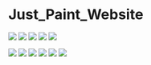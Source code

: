 # Just_Paint_Website

![](https://pbs.twimg.com/media/Fd4M-7iWYAA_qCe?format=png&name=large)
![](https://pbs.twimg.com/media/FdrBD1NXwAIMCmr?format=png&name=large)
![](https://pbs.twimg.com/media/FdrBBIlWAAEy6UH?format=jpg&name=medium)
![](https://pbs.twimg.com/media/FdrA_fcXoAYzAaI?format=jpg&name=large)
![](https://pbs.twimg.com/media/FdrA9ifX0AEGvV4?format=jpg&name=large)

![](https://pbs.twimg.com/media/Fdo3MSaWIAI8VNI?format=jpg&name=large)
![](https://pbs.twimg.com/media/Fdo3PfSWYAAAmAi?format=jpg&name=large)
![](https://pbs.twimg.com/media/Fdo3SJXWYAEgF7r?format=jpg&name=large)
![](https://pbs.twimg.com/media/Fdo3UazWQAAlbBg?format=jpg&name=large)
![](https://pbs.twimg.com/media/Fdo3dQFXgAIw76C?format=jpg&name=large)
![](https://pbs.twimg.com/media/Fdjk3H6aIAAhCAc?format=png&name=small)
